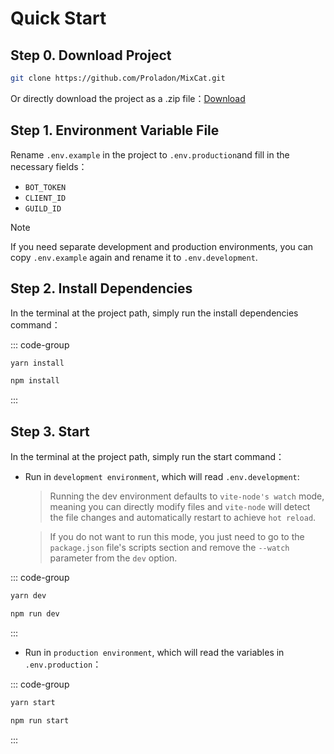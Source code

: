 # Quick Start

## Step 0. Download Project

```sh
git clone https://github.com/Proladon/MixCat.git
```

Or directly download the project as a .zip file：[Download](https://github.com/Proladon/MixCat/archive/refs/heads/main.zip)

## Step 1. Environment Variable File

Rename `.env.example` in the project to `.env.production`and fill in the necessary fields：

- `BOT_TOKEN`
- `CLIENT_ID`
- `GUILD_ID`

> [!NOTE]
> If you need separate development and production environments, you can copy `.env.example` again and rename it to `.env.development`.

## Step 2. Install Dependencies

In the terminal at the project path, simply run the install dependencies command：

::: code-group

```bash [yarn]
yarn install
```

```bash [npm]
npm install
```

:::

## Step 3. Start

In the terminal at the project path, simply run the start command：

- Run in `development environment`, which will read `.env.development`:

  > Running the dev environment defaults to `vite-node's watch` mode, meaning you can directly modify files and `vite-node` will detect the file changes and automatically restart to achieve `hot reload`.

  > If you do not want to run this mode, you just need to go to the `package.json` file's scripts section and remove the `--watch` parameter from the `dev` option.

::: code-group

```bash [yarn]
yarn dev
```

```bash [npm]
npm run dev
```

:::

- Run in `production environment`, which will read the variables in `.env.production`：

::: code-group

```bash [yarn]
yarn start
```

```bash [npm]
npm run start
```

:::
